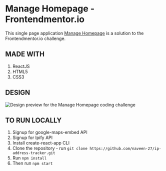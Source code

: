 # Manage Homepage - Frontendmentor.io

This single page application [Manage Homepage]() is a solution to the Frontendmentor.io challenge.

## MADE WITH

1. ReactJS
2. HTML5
3. CSS3

## DESIGN

![Design preview for the Manage Homepage coding challenge](./desktop-preview.jpg)

## TO RUN LOCALLY

1. Signup for google-maps-embed API
1. Signup for Ipify API
1. Install create-react-app CLI
1. Clone the repository - run `git clone https://github.com/naveen-27/ip-address-tracker.git`
1. Run `npm install`
1. Then run `npm start`
